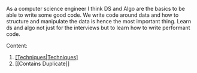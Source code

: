 As a computer science engineer I think DS and Algo are the basics to be able to write some good code. We write code around data and how to structure and manipulate the data is hence the most important thing. Learn ds and algo not just for the interviews but to learn how to write performant code.

Content:
1. [[Techniques|Techniques]](Techniques)
2. [[Contains Duplicate]]